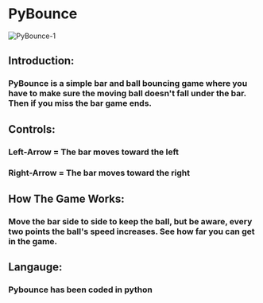 # PyBounce
![PyBounce-1](https://github.com/KDBISGOD/PyBounce/assets/132794815/409d588e-2963-44cd-879f-1505747c3822)
## Introduction:
### PyBounce is a simple bar and ball bouncing game where you have to make sure the moving ball doesn't fall under the bar. Then if you miss the bar game ends.

## Controls:
### Left-Arrow = The bar moves toward the left
### Right-Arrow = The bar moves toward the right

## How The Game Works:
### Move the bar side to side to keep the ball, but be aware, every two points the ball's speed increases. See how far you can get in the game.

## Langauge:
### Pybounce has been coded in python
